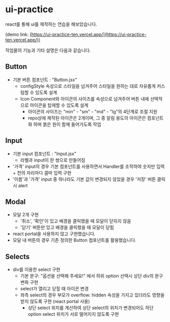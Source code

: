 # ui-practice
react를 통해 ui를 제작하는 연습을 해보았습니다.

(demo link: [https://ui-practice-ten.vercel.app/](https://ui-practice-ten.vercel.app/))

작업물의 기능과 기타 설명은 다음과 같습니다.

## Button
- 기본 버튼 컴포넌트 : "Button.jsx"
  - configStyle 속성으로 스타일을 넘겨주어 스타일을 원하는 대로 자유롭게 커스텀할 수 있도록 설계
  - Icon Component와 아이콘의 사이즈를 속성으로 넘겨주어 버튼 내에 선택적으로 아이콘을 탑재할 수 있도록 설계
    - 아이콘의 사이즈는 "min" - "sm" - "md" - "lg"의 4단계로 조절 지원
    - repo상에 제작된 아이콘은 2개이며, 그 중 알림 용도의 아이콘은 컴포넌트화 하며 붉은 원이 함께 들어가도록 작업

## Input
- 기본 input 컴포넌트 : "Input.jsx"
  - 라벨과 input이 한 쌍으로 만들어짐
- '가격' input의 경우 기본 컴포넌트를 사용하면서 Handler를 조작하여 숫자만 입력 + 천의 자리마다 콤마 입력 구현
- '이름'과 '가격' input 중 하나라도 기본 값이 변경되지 않았을 경우 '저장' 버튼 클릭시 alert

## Modal
- 모달 2개 구현
  - '취소', '확인'이 있고 배경을 클릭했을 때 모달이 닫히지 않음
  - '닫기' 버튼만 있고 배경을 클릭했을 때 모달이 닫힘
- react portal을 사용하지 않고 구현했습니다.
- 모달 내 버튼의 경우 기존 정의한 Button 컴포넌트를 활용했습니다.

## Selects
- div를 이용한 select 구현
  - 기본 문구: "옵션을 선택해 주세요!" 에서 하위 option 선택시 상단 div의 문구 변화 구현
  - select가 열리고 닫힐 때 아이콘 변경
  - 좌측 select의 경우 부모가 overflow: hidden 속성을 가지고 있더라도 영향을 받지 않도록 구현 (react portal 사용)
    - 상단 select 위치를 계산하여 상단 select의 위치가 변경되어도 하단 option select 위치가 서로 떨어지지 않도록 구현



